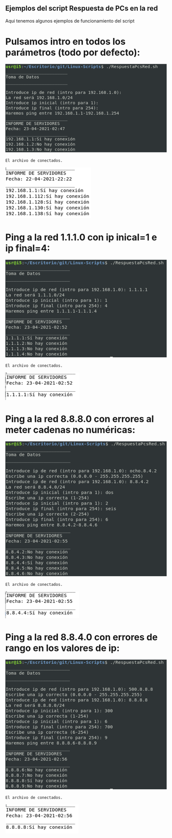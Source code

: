 ﻿## Ejemplos del script Respuesta de PCs en la red

Aqui tenemos algunos ejemplos de funcionamiento del script

# Pulsamos intro en todos los parámetros (todo por defecto):

![imagen](https://github.com/mikkgh/Linux-Scripts/blob/main/capturas/ej1.png)

	El archivo de conectados.

![imagen](https://github.com/mikkgh/Linux-Scripts/blob/main/capturas/c1.png)

# Ping a la red 1.1.1.0 con ip inical=1 e ip final=4:

![imagen](https://github.com/mikkgh/Linux-Scripts/blob/main/capturas/ej2.png)

	El archivo de conectados.

![imagen](https://github.com/mikkgh/Linux-Scripts/blob/main/capturas/c2.png)

# Ping a la red 8.8.8.0 con errores al meter cadenas no numéricas:

![imagen](https://github.com/mikkgh/Linux-Scripts/blob/main/capturas/ej3.png)

	El archivo de conectados.

![imagen](https://github.com/mikkgh/Linux-Scripts/blob/main/capturas/c3.png)

# Ping a la red 8.8.4.0 con errores de rango en los valores de ip:

![imagen](https://github.com/mikkgh/Linux-Scripts/blob/main/capturas/ej4.png)

	El archivo de conectados.

![imagen](https://github.com/mikkgh/Linux-Scripts/blob/main/capturas/c4.png)














